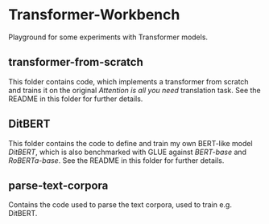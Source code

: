 # Transformer-Workbench

Playground for some experiments with Transformer models.

## transformer-from-scratch

This folder contains code, which implements a transformer from scratch and trains it on the original *Attention is all you need* translation task. See the README in this folder for further details.

## DitBERT

This folder contains the code to define and train my own BERT-like model *DitBERT*, which is also benchmarked with GLUE against *BERT-base* and *RoBERTa-base*. See the README in this folder for further details.

## parse-text-corpora

Contains the code used to parse the text corpora, used to train e.g. DitBERT.

